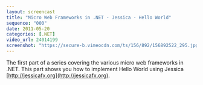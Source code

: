 ```yaml
---
layout: screencast
title: "Micro Web Frameworks in .NET - Jessica - Hello World"
sequence: "000"
date: 2011-05-20
categories: [.NET]
video_url: 24014199
screenshot: "https://secure-b.vimeocdn.com/ts/156/892/156892522_295.jpg"
---
```


The first part of a series covering the various micro web frameworks in .NET. This part shows you how to implement Hello World using Jessica [http://jessicafx.org](http://jessicafx.org).

